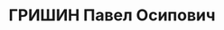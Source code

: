 ---
title: ГРИШИН Павел Осипович
description: '1898 року народження, м. Ленінград, латиш, освіта вища, член ВКП(б).
  Начальник відділу технічного контролю металургійного заводу ім. Ілліча.

  Заарештований 3 серпня 1937 року. Засуджений виїзною сесією військової колегії Верховного
  Суду СРСР у м. Києві до розстрілу з конфіскацією майна. Вирок приведений до виконання
  у м. Києві 1 листопада 1937 року.

  Реабілітований у 1957 році.'
---